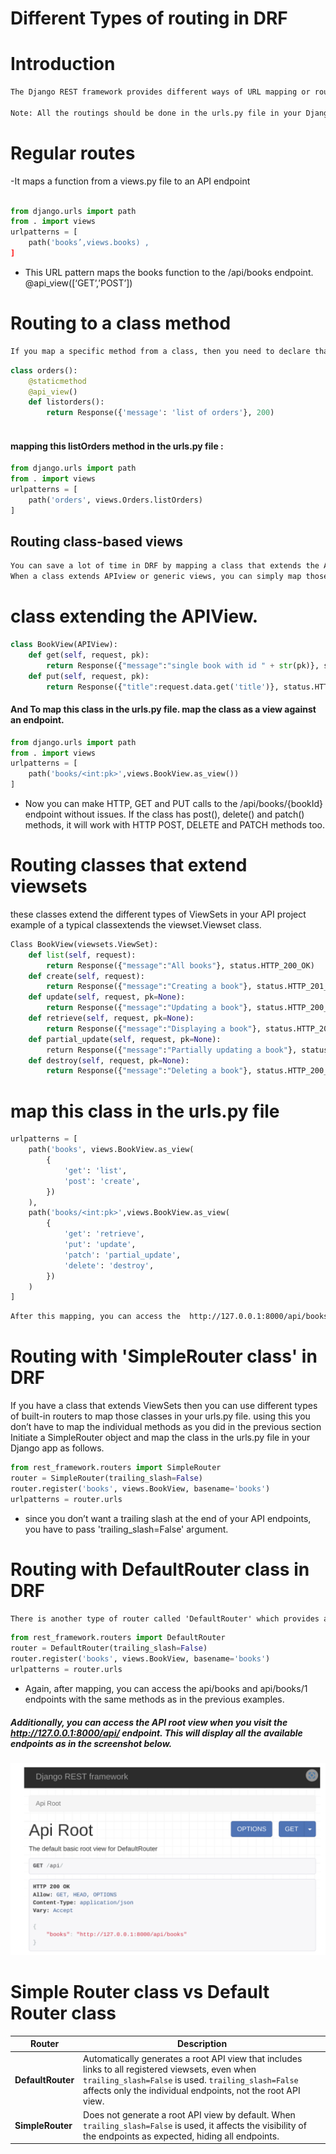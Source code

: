 # Different Types of  routing in DRF

# Introduction 

```markdown
The Django REST framework provides different ways of URL mapping or routing in an API project. Besides the traditional style of routing, there are other routing techniques that can save you time while developing.

Note: All the routings should be done in the urls.py file in your Django app.
```

# Regular routes
-It maps a function from a views.py file to an API endpoint
```python

from django.urls import path
from . import views
urlpatterns = [
	path('books’,views.books) ,
]

```
- This URL pattern maps the books function to the /api/books endpoint.
@api_view([‘GET’,’POST’])

# Routing to a class method

```markdown
If you map a specific method from a class, then you need to declare that method as a @staticmethod first. After that, you can map it in the urls.py file. Here’s an example of a class in the views.py file.
```
```python
class orders():
    @staticmethod
    @api_view()
    def listorders():
        return Response({'message': 'list of orders'}, 200)
    
```
#### mapping this listOrders method in the urls.py file :
```python
from django.urls import path
from . import views
urlpatterns = [
	path('orders', views.Orders.listOrders)
]   
```
## Routing class-based views

```markdown
You can save a lot of time in DRF by mapping a class that extends the APIview. You don’t need to individually map every method of such classes.
When a class extends APIview or generic views, you can simply map those classes in the urls.py file.
```

# class  extending the APIView.

```python
class BookView(APIView):
	def get(self, request, pk):
    	return Response({"message":"single book with id " + str(pk)}, status.HTTP_200_OK)
	def put(self, request, pk):
    	return Response({"title":request.data.get('title')}, status.HTTP_200_OK)

```
#### And To map this class in the urls.py file. map the class as a view against an endpoint.

```python
from django.urls import path
from . import views
urlpatterns = [
    path('books/<int:pk>',views.BookView.as_view())
]  
```

- Now you can make HTTP, GET and PUT calls to the /api/books/{bookId} endpoint without issues. If the class has post(), delete() and patch() methods, it will work with HTTP POST, DELETE and PATCH methods too.

# Routing classes that extend viewsets

these classes extend the different types of ViewSets in your API project
example of a typical classextends the viewset.Viewset class.

```python
Class BookView(viewsets.ViewSet):
	def list(self, request):
    	return Response({"message":"All books"}, status.HTTP_200_OK)
	def create(self, request):
    	return Response({"message":"Creating a book"}, status.HTTP_201_CREATED)
	def update(self, request, pk=None):
    	return Response({"message":"Updating a book"}, status.HTTP_200_OK)
	def retrieve(self, request, pk=None):
    	return Response({"message":"Displaying a book"}, status.HTTP_200_OK)
	def partial_update(self, request, pk=None):
        return Response({"message":"Partially updating a book"}, status.HTTP_200_OK)
	def destroy(self, request, pk=None):
    	return Response({"message":"Deleting a book"}, status.HTTP_200_OK)
```
# map this class in the urls.py file 

```python
urlpatterns = [
	path('books', views.BookView.as_view(
    	{
        	'get': 'list',
        	'post': 'create',
    	})
	),
    path('books/<int:pk>',views.BookView.as_view(
    	{
        	'get': 'retrieve',
        	'put': 'update',
        	'patch': 'partial_update',
        	'delete': 'destroy',
    	})
	)
]

```
```diff
After this mapping, you can access the  http://127.0.0.1:8000/api/books  endpoint with GET and POST methods. While you can access the http://127.0.0.1:8000/api/books/1  endpoint with GET, PUT, PATCH and DELETE.
```

# Routing with 'SimpleRouter class' in DRF
If you have a class that extends ViewSets then you can use different types of built-in routers to map those classes in your urls.py file.
using this you don’t have to map the individual methods as you did in the previous section
Initiate a SimpleRouter object and map the class in the urls.py file in your Django app as follows.

```python
from rest_framework.routers import SimpleRouter
router = SimpleRouter(trailing_slash=False)
router.register('books', views.BookView, basename='books')
urlpatterns = router.urls
```

- since you don’t want a trailing slash at the end of your API endpoints, you have to pass 'trailing_slash=False' argument. 

# 
# Routing with DefaultRouter class in DRF

```markdown
There is another type of router called 'DefaultRouter' which provides an extra benefit over the SimpleRouter. It creates an API root endpoint with a trailing slash that displays all your API endpoints in one place. You can use it this way in the urls.py file. 
```

```python
from rest_framework.routers import DefaultRouter
router = DefaultRouter(trailing_slash=False)
router.register('books', views.BookView, basename='books')
urlpatterns = router.urls
```
- Again, after mapping, you can access the api/books and api/books/1 endpoints with the same methods as in the previous examples.

##### Additionally, you can access the API root view when you visit the http://127.0.0.1:8000/api/ endpoint. This will display all the available endpoints as in the screenshot below.

![alt text](image.png)

# Simple Router class vs Default Router class

| **Router**         | **Description**                                                                                                                                                     |
|--------------------|---------------------------------------------------------------------------------------------------------------------------------------------------------------------|
| **DefaultRouter**  | Automatically generates a root API view that includes links to all registered viewsets, even when `trailing_slash=False` is used. `trailing_slash=False` affects only the individual endpoints, not the root API view. |
| **SimpleRouter**   | Does not generate a root API view by default. When `trailing_slash=False` is used, it affects the visibility of the endpoints as expected, hiding all endpoints.                                           |
